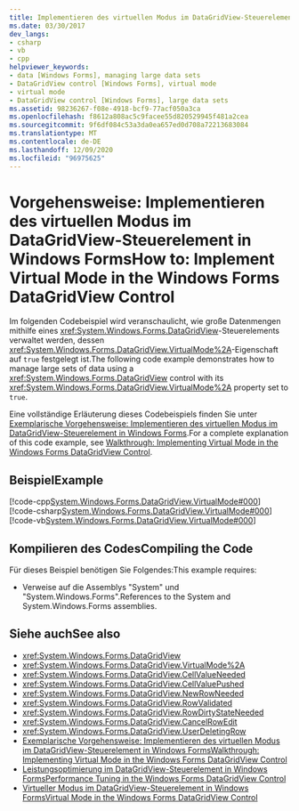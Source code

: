 ```yaml
---
title: Implementieren des virtuellen Modus im DataGridView-Steuerelement
ms.date: 03/30/2017
dev_langs:
- csharp
- vb
- cpp
helpviewer_keywords:
- data [Windows Forms], managing large data sets
- DataGridView control [Windows Forms], virtual mode
- virtual mode
- DataGridView control [Windows Forms], large data sets
ms.assetid: 98236267-f08e-4918-bcf9-77acf050a3ca
ms.openlocfilehash: f8612a808ac5c9facee55d820529945f481a2cea
ms.sourcegitcommit: 9f6df084c53a3da0ea657ed0d708a72213683084
ms.translationtype: MT
ms.contentlocale: de-DE
ms.lasthandoff: 12/09/2020
ms.locfileid: "96975625"
---
```

# <a name="how-to-implement-virtual-mode-in-the-windows-forms-datagridview-control"></a><span data-ttu-id="9ba67-102">Vorgehensweise: Implementieren des virtuellen Modus im DataGridView-Steuerelement in Windows Forms</span><span class="sxs-lookup"><span data-stu-id="9ba67-102">How to: Implement Virtual Mode in the Windows Forms DataGridView Control</span></span>
<span data-ttu-id="9ba67-103">Im folgenden Codebeispiel wird veranschaulicht, wie große Datenmengen mithilfe eines <xref:System.Windows.Forms.DataGridView>-Steuerelements verwaltet werden, dessen <xref:System.Windows.Forms.DataGridView.VirtualMode%2A>-Eigenschaft auf `true` festgelegt ist.</span><span class="sxs-lookup"><span data-stu-id="9ba67-103">The following code example demonstrates how to manage large sets of data using a <xref:System.Windows.Forms.DataGridView> control with its <xref:System.Windows.Forms.DataGridView.VirtualMode%2A> property set to `true`.</span></span>  
  
 <span data-ttu-id="9ba67-104">Eine vollständige Erläuterung dieses Codebeispiels finden Sie unter [Exemplarische Vorgehensweise: Implementieren des virtuellen Modus im DataGridView-Steuerelement in Windows Forms](implementing-virtual-mode-wf-datagridview-control.md).</span><span class="sxs-lookup"><span data-stu-id="9ba67-104">For a complete explanation of this code example, see [Walkthrough: Implementing Virtual Mode in the Windows Forms DataGridView Control](implementing-virtual-mode-wf-datagridview-control.md).</span></span>  
  
## <a name="example"></a><span data-ttu-id="9ba67-105">Beispiel</span><span class="sxs-lookup"><span data-stu-id="9ba67-105">Example</span></span>  
 [!code-cpp[System.Windows.Forms.DataGridView.VirtualMode#000](~/samples/snippets/cpp/VS_Snippets_Winforms/System.Windows.Forms.DataGridView.VirtualMode/CPP/virtualmode.cpp#000)]
 [!code-csharp[System.Windows.Forms.DataGridView.VirtualMode#000](~/samples/snippets/csharp/VS_Snippets_Winforms/System.Windows.Forms.DataGridView.VirtualMode/CS/virtualmode.cs#000)]
 [!code-vb[System.Windows.Forms.DataGridView.VirtualMode#000](~/samples/snippets/visualbasic/VS_Snippets_Winforms/System.Windows.Forms.DataGridView.VirtualMode/VB/virtualmode.vb#000)]  
  
## <a name="compiling-the-code"></a><span data-ttu-id="9ba67-106">Kompilieren des Codes</span><span class="sxs-lookup"><span data-stu-id="9ba67-106">Compiling the Code</span></span>  
 <span data-ttu-id="9ba67-107">Für dieses Beispiel benötigen Sie Folgendes:</span><span class="sxs-lookup"><span data-stu-id="9ba67-107">This example requires:</span></span>  
  
- <span data-ttu-id="9ba67-108">Verweise auf die Assemblys "System" und "System.Windows.Forms".</span><span class="sxs-lookup"><span data-stu-id="9ba67-108">References to the System and System.Windows.Forms assemblies.</span></span>  
  
## <a name="see-also"></a><span data-ttu-id="9ba67-109">Siehe auch</span><span class="sxs-lookup"><span data-stu-id="9ba67-109">See also</span></span>

- <xref:System.Windows.Forms.DataGridView>
- <xref:System.Windows.Forms.DataGridView.VirtualMode%2A>
- <xref:System.Windows.Forms.DataGridView.CellValueNeeded>
- <xref:System.Windows.Forms.DataGridView.CellValuePushed>
- <xref:System.Windows.Forms.DataGridView.NewRowNeeded>
- <xref:System.Windows.Forms.DataGridView.RowValidated>
- <xref:System.Windows.Forms.DataGridView.RowDirtyStateNeeded>
- <xref:System.Windows.Forms.DataGridView.CancelRowEdit>
- <xref:System.Windows.Forms.DataGridView.UserDeletingRow>
- [<span data-ttu-id="9ba67-110">Exemplarische Vorgehensweise: Implementieren des virtuellen Modus im DataGridView-Steuerelement in Windows Forms</span><span class="sxs-lookup"><span data-stu-id="9ba67-110">Walkthrough: Implementing Virtual Mode in the Windows Forms DataGridView Control</span></span>](implementing-virtual-mode-wf-datagridview-control.md)
- [<span data-ttu-id="9ba67-111">Leistungsoptimierung im DataGridView-Steuerelement in Windows Forms</span><span class="sxs-lookup"><span data-stu-id="9ba67-111">Performance Tuning in the Windows Forms DataGridView Control</span></span>](performance-tuning-in-the-windows-forms-datagridview-control.md)
- [<span data-ttu-id="9ba67-112">Virtueller Modus im DataGridView-Steuerelement in Windows Forms</span><span class="sxs-lookup"><span data-stu-id="9ba67-112">Virtual Mode in the Windows Forms DataGridView Control</span></span>](virtual-mode-in-the-windows-forms-datagridview-control.md)
